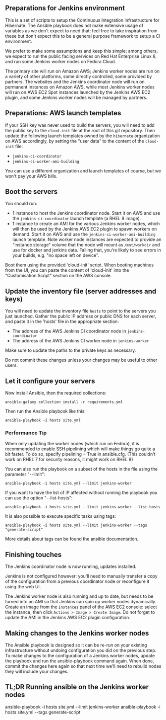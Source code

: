 ## Preparations for Jenkins environment

This is a set of scripts to setup the Continuous Integration infrastructure for Hibernate.
The Ansible playbook does not make extensive usage of variables as we don't expect to need that: feel free to take inspiration from these but don't expect this to be a general purpose framework to setup a CI environment.

We prefer to make some assumptions and keep this simple;
among others, we expect to run the public facing services on Red Hat Enterprise Linux 8,
and run some Jenkins worker nodes on Fedora Cloud.

The primary site will run on Amazon AWS; Jenkins worker nodes are run on a variety of other platforms, some directly controlled, some provided by partners.
The websites and the Jenkins coordinator node will run on permanent instances on Amazon AWS,
while most Jenkins worker nodes will run on AWS EC2 Spot instances launched by the Jenkins AWS EC2 plugin,
and some Jenkins worker nodes will be managed by partners.

## Preparations: AWS launch templates

If your SSH key was never used to build the servers,
you will need to add the public key to the `cloud-init` file at the root of this git repository.
Then update the following launch templates owned by the `hibernate` organization on AWS accordingly,
by setting the "user data" to the content of the `cloud-init` file:

 - `jenkins-ci-coordinator`
 - `jenkins-ci-worker-ami-building`

You can use a different organization and launch templates of course, but we won't pay your AWS bills.

## Boot the servers

You should run:
 - 1 instance to host the Jenkins coordinator node.
   Start it on AWS and use the `jenkins-ci-coordinator` launch template (a RHEL 8 image).
 - 1 instance to create an AMI for the various Jenkins worker nodes,
   which will then be used by the Jenkins AWS EC2 plugin to spawn workers on demand.
   Start it on AWS and use the `jenkins-ci-worker-ami-building` launch template.
   Note worker node instances are expected to provide an "instance storage" volume
   that the node will mount as `/mnt/workdir` and use for docker and jenkins data.
   Failing that, you're likely to see errors in your builds, e.g. "no space left on device".

Boot them using the provided 'cloud-init' script.
When booting machines from the UI, you can paste the content of 'cloud-init' into the "Customisation Script" section on the AWS console.

## Update the inventory file (server addresses and keys)

You will need to update the inventory file `hosts` to point to the servers you just launched.
Gather the public IP address or public DNS for each server,
and paste it in the 'hosts' file in the appropriate section:

- The address of the AWS Jenkins CI coordinator node in `jenkins-coordinator`
- The address of the AWS Jenkins CI worker node in `jenkins-worker`

Make sure to update the paths to the private keys as necessary.

Do not commit these changes unless your changes may be useful to other users.

## Let it configure your servers

Now install Ansible, then the required collections:

	ansible-galaxy collection install -r requirements.yml

Then run the Ansible playbook like this:

	ansible-playbook -i hosts site.yml

### Performance Tip

When only updating the worker nodes (which run on Fedora), it is recommended to enable SSH pipelining which will make things go quite a bit faster. To do so, specify pipelining = True in ansible.cfg. (This couldn't work on RHEL 7 for security reasons, it might work on RHEL 8)

You can also run the playbook on a subset of the hosts in the file using the parameter "--limit":

    ansible-playbook -i hosts site.yml --limit jenkins-worker

If you want to have the list of IP affected without running the playbook you can use the option "--list-hosts":

    ansible-playbook -i hosts site.yml --limit jenkins-worker --list-hosts

It is also possible to execute specific tasks using tags:

    ansible-playbook -i hosts site.yml --limit jenkins-worker --tags "generate-script"

More details about tags can be found the ansible documentation.

## Finishing touches

The Jenkins coordinator node is now running, updates installed.

Jenkins is not configured however: you'll need to manually transfer a copy of the configuration
from a previous coordinator node or reconfigure it using the web UI.

The Jenkins worker node is also running and up to date, but needs to be turned into an AMI
so that Jenkins can spin up worker nodes dynamically.
Create an image from the `Instances` panel of the AWS EC2 console:
select the instance, then click `Actions > Image > Create Image`.
Do not forget to update the AMI in the Jenkins AWS EC2 plugin configuration.

## Making changes to the Jenkins worker nodes

The Ansible playbook is designed so it can be re-run on your existing infrastructure without undoing configuration you did on the previous step.
To make changes to the configuration of a Jenkins worker nodes, update the playbook and run the ansible-playbook command again.
When done, commit the changes here again so that next time we'll need to rebuild nodes they will include your changes.


## TL;DR Running ansible on the Jenkins worker nodes

ansible-playbook -i hosts site.yml --limit jenkins-worker
ansible-playbook -i hosts site.yml --tags generate-script

